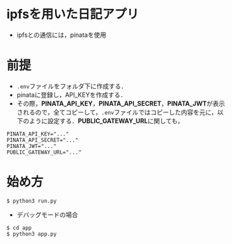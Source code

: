 # ipfsを用いた日記アプリ
- ipfsとの通信には，pinataを使用

# 前提
- ```.env```ファイルをフォルダ下に作成する．
- pinataに登録し，API_KEYを作成する．
- その際，**PINATA_API_KEY**，**PINATA_API_SECRET**，**PINATA_JWT**が表示されるので，全てコピーして，```.env```ファイルではコピーした内容を元に，以下のように設定する．**PUBLIC_GATEWAY_URL**に関しても，
```
PINATA_API_KEY="..."
PINATA_API_SECRET="..."
PINATA_JWT="..."
PUBLIC_GATEWAY_URL="..."
```

# 始め方
```
$ python3 run.py
```

- デバッグモードの場合
```
$ cd app
$ python3 app.py
```

